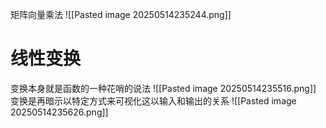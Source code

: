矩阵向量乘法
![[Pasted image 20250514235244.png]]

# 线性变换
变换本身就是函数的一种花哨的说法
![[Pasted image 20250514235516.png]]
变换是再暗示以特定方式来可视化这以输入和输出的关系
![[Pasted image 20250514235626.png]]